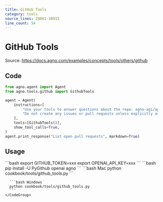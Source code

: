 ```yaml
---
title: GitHub Tools
category: tools
source_lines: 28861-28915
line_count: 54
---
```


# GitHub Tools
Source: https://docs.agno.com/examples/concepts/tools/others/github



## Code

```python cookbook/tools/github_tools.py
from agno.agent import Agent
from agno.tools.github import GithubTools

agent = Agent(
    instructions=[
        "Use your tools to answer questions about the repo: agno-agi/agno",
        "Do not create any issues or pull requests unless explicitly asked to do so",
    ],
    tools=[GithubTools()],
    show_tool_calls=True,
)
agent.print_response("List open pull requests", markdown=True)
```

## Usage

<Steps>
  <Snippet file="create-venv-step.mdx" />

  <Step title="Set your GitHub token">
    ```bash
    export GITHUB_TOKEN=xxx
    export OPENAI_API_KEY=xxx
    ```
  </Step>

  <Step title="Install libraries">
    ```bash
    pip install -U PyGithub openai agno
    ```
  </Step>

  <Step title="Run Agent">
    <CodeGroup>
      ```bash Mac
      python cookbook/tools/github_tools.py
      ```

      ```bash Windows
      python cookbook/tools/github_tools.py
      ```
    </CodeGroup>
  </Step>
</Steps>


